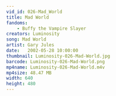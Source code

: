 ```yaml
---
vid_id: 026-Mad_World
title: Mad World
fandoms:
    - Buffy the Vampire Slayer
creators: Luminosity
song: Mad World
artist: Gary Jules
date:   2002-05-28 10:00:00
thumbnail: Luminosity-026-Mad-World.jpg
barcode: Luminosity-026-Mad-World.png
mp4name: Luminosity-026-Mad-World.m4v
mp4size: 48.47 MB
width: 640
height: 480
---
```



  